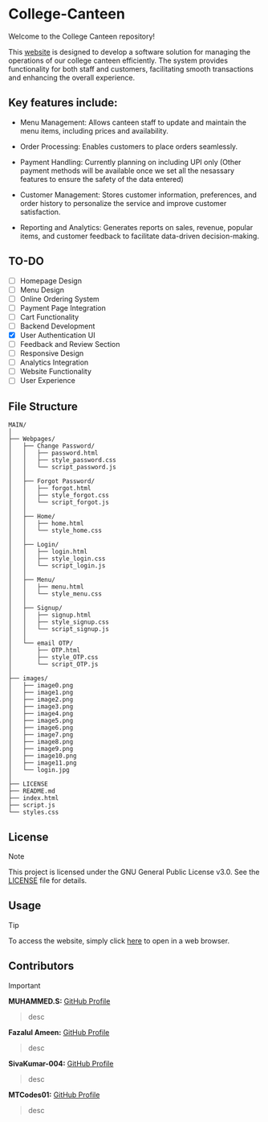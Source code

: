 # College-Canteen

Welcome to the College Canteen repository!

This [website](https://muhammeds88.github.io/College-Canteen/) is designed to develop a software solution for managing the operations of our college canteen efficiently. The system provides functionality for both staff and customers, facilitating smooth transactions and enhancing the overall experience.

## Key features include:

+ Menu Management: Allows canteen staff to update and maintain the menu items, including prices and availability.

+ Order Processing: Enables customers to place orders seamlessly.

+ Payment Handling: Currently planning on including UPI only (Other payment methods will be available once we set all the nesassary features to ensure the safety of the data entered)

+ Customer Management: Stores customer information, preferences, and order history to personalize the service and improve customer satisfaction.

+ Reporting and Analytics: Generates reports on sales, revenue, popular items, and customer feedback to facilitate data-driven decision-making.

## TO-DO

- [ ] Homepage Design
- [ ] Menu Design
- [ ] Online Ordering System
- [ ] Payment Page Integration
- [ ] Cart Functionality
- [ ] Backend Development
- [x] User Authentication UI
- [ ] Feedback and Review Section
- [ ] Responsive Design
- [ ] Analytics Integration
- [ ] Website Functionality
- [ ] User Experience

## File Structure
```
MAIN/
│
├── Webpages/
│   ├── Change Password/
│   │   ├── password.html
│   │   ├── style_password.css
│   │   └── script_password.js
│   │
│   ├── Forgot Password/
│   │   ├── forgot.html
│   │   ├── style_forgot.css
│   │   └── script_forgot.js
│   │
│   ├── Home/
│   │   ├── home.html
│   │   └── style_home.css
│   │
│   ├── Login/
│   │   ├── login.html
│   │   ├── style_login.css
│   │   └── script_login.js
│   │
│   ├── Menu/
│   │   ├── menu.html
│   │   └── style_menu.css
│   │
│   ├── Signup/
│   │   ├── signup.html
│   │   ├── style_signup.css
│   │   └── script_signup.js
│   │
│   └── email OTP/
│       ├── OTP.html
│       ├── style_OTP.css
│       └── script_OTP.js
│
├── images/
│   ├── image0.png
│   ├── image1.png
│   ├── image2.png
│   ├── image3.png
│   ├── image4.png
│   ├── image5.png
│   ├── image6.png
│   ├── image7.png
│   ├── image8.png
│   ├── image9.png
│   ├── image10.png
│   ├── image11.png
│   └── login.jpg
│
├── LICENSE
├── README.md
├── index.html
├── script.js
└── styles.css
```

## License

> [!NOTE]
> This project is licensed under the GNU General Public License v3.0. See the [LICENSE](LICENSE) file for details.

## Usage

> [!TIP]
> To access the website, simply click [here](https://muhammeds88.github.io/College-Canteen/) to open in a web browser.

## Contributors

> [!IMPORTANT]
> **MUHAMMED.S:** [GitHub Profile](https://github.com/muhammeds88)
>
> <blockquote> desc </blockquote>
>
> **Fazalul Ameen:** [GitHub Profile](https://github.com/Fazalul-Ameen)
>
> <blockquote> desc </blockquote>
>
> **SivaKumar-004:** [GitHub Profile](https://github.com/SivaKumar-004)
>
> <blockquote> desc </blockquote>
>
> **MTCodes01:** [GitHub Profile](https://github.com/MTCodes01)
>
> <blockquote> desc </blockquote>

